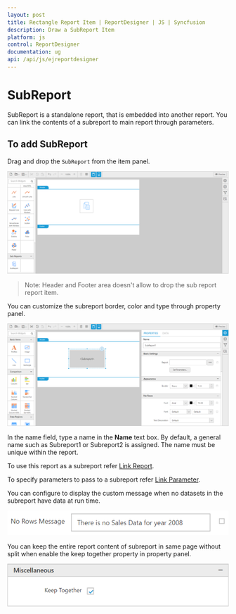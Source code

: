 ```yaml
---
layout: post
title: Rectangle Report Item | ReportDesigner | JS | Syncfusion
description: Draw a SubReport Item
platform: js
control: ReportDesigner
documentation: ug
api: /api/js/ejreportdesigner
---
```


# SubReport

SubReport is a standalone report, that is embedded into another report. You can link the contents of a subreport to main report through parameters.

## To add SubReport

Drag and drop the `SubReport` from the item panel.

![](SubReport-images/SubReport-Drag.png)

> Note: Header and Footer area doesn't allow to drop the sub report report item.

You can customize the subreport border, color and type through property panel.

![](SubReport-images/SubReport-Properties.png)

In the name field, type a name in the **Name** text box. By default, a general name such as Subreport1 or Subreport2 is assigned. The name must be unique within the report.

To use this report as a subreport refer [Link Report](/js/ReportDesigner/Compose-Report/Link-Data#DrillThrough:Link-Report).

To specify parameters to pass to a subreport refer [Link Parameter](/js/ReportDesigner/Compose-Report/Link-Data#DrillThrough:Link-Parameters).

You can configure to display the custom message when no datasets in the subreport have data at run time.

![](SubReport-images/No-Rows-Message.png)

You can keep the entire report content of subreport in same page without split when enable the keep together property in property panel.

![](SubReport-images/SubReport-Keeptogether.png)
